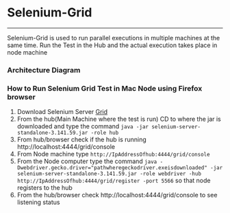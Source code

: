 # Selenium-Grid 
-------------------
Selenium-Grid is used to run parallel executions in multiple machines at the same time.
Run the Test in the Hub and the actual execution takes place in node machine 

### Architecture Diagram


### How to Run Selenium Grid Test in Mac Node using Firefox browser
1. Download Selenium Server [Grid](https://www.selenium.dev/downloads/) 
2. From the hub(Main Machine where the test is run) CD to where the jar is downloaded and 
type the command `java -jar selenium-server-standalone-3.141.59.jar -role hub`
3. From hub/browser check if the hub is running  http://localhost:4444/grid/console
4. From Node machine type `http://IpAddressOfhub:4444/grid/console`
5. From the Node computer type the command `java -Dwebdriver.gecko.driver="pathwheregeckodriver.exeisdownloaded" -jar selenium-server-standalone-3.141.59.jar -role webdriver -hub http://IpAddressOfhub:4444/grid/register -port 5566`
so that node registers to the hub
6. From the hub/browser check http://localhost:4444/grid/console to see listening status




